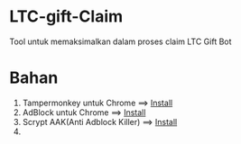 # LTC-gift-Claim
Tool untuk memaksimalkan dalam proses claim LTC Gift Bot


# Bahan 
1. Tampermonkey untuk Chrome ==> <a href="https://chrome.google.com/webstore/detail/tampermonkey/dhdgffkkebhmkfjojejmpbldmpobfkfo">Install</a>
2. AdBlock untuk Chrome ==> <a href="https://chrome.google.com/webstore/detail/adblock-%E2%80%94-best-ad-blocker/gighmmpiobklfepjocnamgkkbiglidom">Install</a>
3. Scrypt AAK(Anti Adblock Killer) ==> <a href="https://raw.github.com/reek/anti-adblock-killer/master/anti-adblock-killer.user.js">Install</a>
4. 

